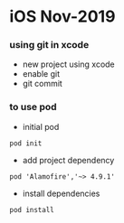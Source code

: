 #  iOS Nov-2019

### using git in xcode
* new project using xcode
* enable git
* git commit

### to use pod

* initial pod

```
pod init
```

* add project dependency

```
pod 'Alamofire','~> 4.9.1'
```

* install dependencies

```
pod install
```
